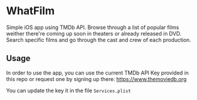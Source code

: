 # WhatFilm

Simple iOS app using TMDb API. 
Browse through a list of popular films weither there're coming up soon in theaters or already released in DVD. 
Search specific films and go through the cast and crew of each production.

## Usage

In order to use the app, you can use the current TMDb API Key provided in this repo or request one by signing up there:
https://www.themoviedb.org

You can update the key it in the file `Services.plist`
